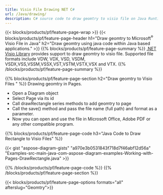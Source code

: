 ```yaml
---
title: Visio File Drawing NET C#
url: /Java/drawing/
description: C# source code to draw geomtry to visio file on Java Runtime Environment.
---
```


{{< blocks/products/pf/feature-page-wrap >}}
{{< blocks/products/pf/feature-page-header h1="Draw geomtry to Microsoft<sup>&reg;</sup> Visio File in Java" h2="Draw geomtry using java code within Java based applications." >}}
{{% blocks/products/pf/feature-page-summary %}}
[.NET Visio Library](/diagram/net/) provides support to draw geomtry to visio file. Supported file formats include VDW, VDX, VSD, VSDM, VSDX,VSS,VSSM,VSSX,VST,VSTM,VSTX,VSX and VTX.
{{% /blocks/products/pf/feature-page-summary  %}}

{{% blocks/products/pf/feature-page-section  h2="Draw geomtry to Visio Files " %}}
Drawing geomtry in Pages.

+  Open a Diagram object
+  Select Page via its id
+  Call drawRectangle series methods to add geomtry to page
+  Call the save() method and pass the file name (full path) and format as a parameter.
+  Now you can open and use the file in Microsoft Office, Adobe PDF or any other compatible program.

{{% blocks/products/pf/feature-page-code h3="Java Code to  Draw Rectangle to Visio Files" %}}

{{< gist "aspose-diagram-gists" "a970e3b0531843f718d7f46abf12d56a" "Examples-src-main-java-com-aspose-diagram-examples-Working-with-Pages-DrawRectangle.java" >}}

{{% /blocks/products/pf/feature-page-code  %}}
{{% /blocks/products/pf/feature-page-section %}}

{{< blocks/products/pf/feature-page-options formats="all" afterslug="Geomtry">}}